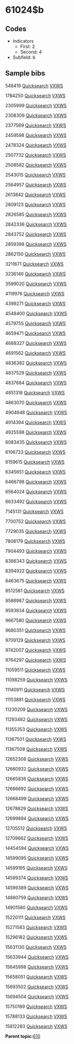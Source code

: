 # 61024$b

## Codes

-   Indicators
    -   First: 2
    -   Second: 4
-   Subfield: b

## Sample bibs

548419 [Quicksearch](https://search.library.yale.edu/catalog/548419) [VXWS](http://prodorbis.library.yale.edu:7014/vxws/GetHoldingsService?bibId=548419)

1784250 [Quicksearch](https://search.library.yale.edu/catalog/1784250) [VXWS](http://prodorbis.library.yale.edu:7014/vxws/GetHoldingsService?bibId=1784250)

2305999 [Quicksearch](https://search.library.yale.edu/catalog/2305999) [VXWS](http://prodorbis.library.yale.edu:7014/vxws/GetHoldingsService?bibId=2305999)

2308309 [Quicksearch](https://search.library.yale.edu/catalog/2308309) [VXWS](http://prodorbis.library.yale.edu:7014/vxws/GetHoldingsService?bibId=2308309)

2377569 [Quicksearch](https://search.library.yale.edu/catalog/2377569) [VXWS](http://prodorbis.library.yale.edu:7014/vxws/GetHoldingsService?bibId=2377569)

2459598 [Quicksearch](https://search.library.yale.edu/catalog/2459598) [VXWS](http://prodorbis.library.yale.edu:7014/vxws/GetHoldingsService?bibId=2459598)

2478324 [Quicksearch](https://search.library.yale.edu/catalog/2478324) [VXWS](http://prodorbis.library.yale.edu:7014/vxws/GetHoldingsService?bibId=2478324)

2507732 [Quicksearch](https://search.library.yale.edu/catalog/2507732) [VXWS](http://prodorbis.library.yale.edu:7014/vxws/GetHoldingsService?bibId=2507732)

2508582 [Quicksearch](https://search.library.yale.edu/catalog/2508582) [VXWS](http://prodorbis.library.yale.edu:7014/vxws/GetHoldingsService?bibId=2508582)

2543015 [Quicksearch](https://search.library.yale.edu/catalog/2543015) [VXWS](http://prodorbis.library.yale.edu:7014/vxws/GetHoldingsService?bibId=2543015)

2564957 [Quicksearch](https://search.library.yale.edu/catalog/2564957) [VXWS](http://prodorbis.library.yale.edu:7014/vxws/GetHoldingsService?bibId=2564957)

2613842 [Quicksearch](https://search.library.yale.edu/catalog/2613842) [VXWS](http://prodorbis.library.yale.edu:7014/vxws/GetHoldingsService?bibId=2613842)

2809123 [Quicksearch](https://search.library.yale.edu/catalog/2809123) [VXWS](http://prodorbis.library.yale.edu:7014/vxws/GetHoldingsService?bibId=2809123)

2826585 [Quicksearch](https://search.library.yale.edu/catalog/2826585) [VXWS](http://prodorbis.library.yale.edu:7014/vxws/GetHoldingsService?bibId=2826585)

2842336 [Quicksearch](https://search.library.yale.edu/catalog/2842336) [VXWS](http://prodorbis.library.yale.edu:7014/vxws/GetHoldingsService?bibId=2842336)

2843752 [Quicksearch](https://search.library.yale.edu/catalog/2843752) [VXWS](http://prodorbis.library.yale.edu:7014/vxws/GetHoldingsService?bibId=2843752)

2859398 [Quicksearch](https://search.library.yale.edu/catalog/2859398) [VXWS](http://prodorbis.library.yale.edu:7014/vxws/GetHoldingsService?bibId=2859398)

2862150 [Quicksearch](https://search.library.yale.edu/catalog/2862150) [VXWS](http://prodorbis.library.yale.edu:7014/vxws/GetHoldingsService?bibId=2862150)

3211671 [Quicksearch](https://search.library.yale.edu/catalog/3211671) [VXWS](http://prodorbis.library.yale.edu:7014/vxws/GetHoldingsService?bibId=3211671)

3236146 [Quicksearch](https://search.library.yale.edu/catalog/3236146) [VXWS](http://prodorbis.library.yale.edu:7014/vxws/GetHoldingsService?bibId=3236146)

3599020 [Quicksearch](https://search.library.yale.edu/catalog/3599020) [VXWS](http://prodorbis.library.yale.edu:7014/vxws/GetHoldingsService?bibId=3599020)

4119976 [Quicksearch](https://search.library.yale.edu/catalog/4119976) [VXWS](http://prodorbis.library.yale.edu:7014/vxws/GetHoldingsService?bibId=4119976)

4399271 [Quicksearch](https://search.library.yale.edu/catalog/4399271) [VXWS](http://prodorbis.library.yale.edu:7014/vxws/GetHoldingsService?bibId=4399271)

4548400 [Quicksearch](https://search.library.yale.edu/catalog/4548400) [VXWS](http://prodorbis.library.yale.edu:7014/vxws/GetHoldingsService?bibId=4548400)

4579755 [Quicksearch](https://search.library.yale.edu/catalog/4579755) [VXWS](http://prodorbis.library.yale.edu:7014/vxws/GetHoldingsService?bibId=4579755)

4659471 [Quicksearch](https://search.library.yale.edu/catalog/4659471) [VXWS](http://prodorbis.library.yale.edu:7014/vxws/GetHoldingsService?bibId=4659471)

4688327 [Quicksearch](https://search.library.yale.edu/catalog/4688327) [VXWS](http://prodorbis.library.yale.edu:7014/vxws/GetHoldingsService?bibId=4688327)

4691562 [Quicksearch](https://search.library.yale.edu/catalog/4691562) [VXWS](http://prodorbis.library.yale.edu:7014/vxws/GetHoldingsService?bibId=4691562)

4836382 [Quicksearch](https://search.library.yale.edu/catalog/4836382) [VXWS](http://prodorbis.library.yale.edu:7014/vxws/GetHoldingsService?bibId=4836382)

4837529 [Quicksearch](https://search.library.yale.edu/catalog/4837529) [VXWS](http://prodorbis.library.yale.edu:7014/vxws/GetHoldingsService?bibId=4837529)

4837684 [Quicksearch](https://search.library.yale.edu/catalog/4837684) [VXWS](http://prodorbis.library.yale.edu:7014/vxws/GetHoldingsService?bibId=4837684)

4851318 [Quicksearch](https://search.library.yale.edu/catalog/4851318) [VXWS](http://prodorbis.library.yale.edu:7014/vxws/GetHoldingsService?bibId=4851318)

4863070 [Quicksearch](https://search.library.yale.edu/catalog/4863070) [VXWS](http://prodorbis.library.yale.edu:7014/vxws/GetHoldingsService?bibId=4863070)

4904648 [Quicksearch](https://search.library.yale.edu/catalog/4904648) [VXWS](http://prodorbis.library.yale.edu:7014/vxws/GetHoldingsService?bibId=4904648)

4914394 [Quicksearch](https://search.library.yale.edu/catalog/4914394) [VXWS](http://prodorbis.library.yale.edu:7014/vxws/GetHoldingsService?bibId=4914394)

4925598 [Quicksearch](https://search.library.yale.edu/catalog/4925598) [VXWS](http://prodorbis.library.yale.edu:7014/vxws/GetHoldingsService?bibId=4925598)

6083435 [Quicksearch](https://search.library.yale.edu/catalog/6083435) [VXWS](http://prodorbis.library.yale.edu:7014/vxws/GetHoldingsService?bibId=6083435)

6106733 [Quicksearch](https://search.library.yale.edu/catalog/6106733) [VXWS](http://prodorbis.library.yale.edu:7014/vxws/GetHoldingsService?bibId=6106733)

6159615 [Quicksearch](https://search.library.yale.edu/catalog/6159615) [VXWS](http://prodorbis.library.yale.edu:7014/vxws/GetHoldingsService?bibId=6159615)

6345651 [Quicksearch](https://search.library.yale.edu/catalog/6345651) [VXWS](http://prodorbis.library.yale.edu:7014/vxws/GetHoldingsService?bibId=6345651)

6466798 [Quicksearch](https://search.library.yale.edu/catalog/6466798) [VXWS](http://prodorbis.library.yale.edu:7014/vxws/GetHoldingsService?bibId=6466798)

6564024 [Quicksearch](https://search.library.yale.edu/catalog/6564024) [VXWS](http://prodorbis.library.yale.edu:7014/vxws/GetHoldingsService?bibId=6564024)

6633492 [Quicksearch](https://search.library.yale.edu/catalog/6633492) [VXWS](http://prodorbis.library.yale.edu:7014/vxws/GetHoldingsService?bibId=6633492)

7145131 [Quicksearch](https://search.library.yale.edu/catalog/7145131) [VXWS](http://prodorbis.library.yale.edu:7014/vxws/GetHoldingsService?bibId=7145131)

7700752 [Quicksearch](https://search.library.yale.edu/catalog/7700752) [VXWS](http://prodorbis.library.yale.edu:7014/vxws/GetHoldingsService?bibId=7700752)

7729035 [Quicksearch](https://search.library.yale.edu/catalog/7729035) [VXWS](http://prodorbis.library.yale.edu:7014/vxws/GetHoldingsService?bibId=7729035)

7808179 [Quicksearch](https://search.library.yale.edu/catalog/7808179) [VXWS](http://prodorbis.library.yale.edu:7014/vxws/GetHoldingsService?bibId=7808179)

7904493 [Quicksearch](https://search.library.yale.edu/catalog/7904493) [VXWS](http://prodorbis.library.yale.edu:7014/vxws/GetHoldingsService?bibId=7904493)

8386343 [Quicksearch](https://search.library.yale.edu/catalog/8386343) [VXWS](http://prodorbis.library.yale.edu:7014/vxws/GetHoldingsService?bibId=8386343)

8394922 [Quicksearch](https://search.library.yale.edu/catalog/8394922) [VXWS](http://prodorbis.library.yale.edu:7014/vxws/GetHoldingsService?bibId=8394922)

8463675 [Quicksearch](https://search.library.yale.edu/catalog/8463675) [VXWS](http://prodorbis.library.yale.edu:7014/vxws/GetHoldingsService?bibId=8463675)

8512581 [Quicksearch](https://search.library.yale.edu/catalog/8512581) [VXWS](http://prodorbis.library.yale.edu:7014/vxws/GetHoldingsService?bibId=8512581)

9586987 [Quicksearch](https://search.library.yale.edu/catalog/9586987) [VXWS](http://prodorbis.library.yale.edu:7014/vxws/GetHoldingsService?bibId=9586987)

9593834 [Quicksearch](https://search.library.yale.edu/catalog/9593834) [VXWS](http://prodorbis.library.yale.edu:7014/vxws/GetHoldingsService?bibId=9593834)

9667580 [Quicksearch](https://search.library.yale.edu/catalog/9667580) [VXWS](http://prodorbis.library.yale.edu:7014/vxws/GetHoldingsService?bibId=9667580)

9680351 [Quicksearch](https://search.library.yale.edu/catalog/9680351) [VXWS](http://prodorbis.library.yale.edu:7014/vxws/GetHoldingsService?bibId=9680351)

9709129 [Quicksearch](https://search.library.yale.edu/catalog/9709129) [VXWS](http://prodorbis.library.yale.edu:7014/vxws/GetHoldingsService?bibId=9709129)

9742007 [Quicksearch](https://search.library.yale.edu/catalog/9742007) [VXWS](http://prodorbis.library.yale.edu:7014/vxws/GetHoldingsService?bibId=9742007)

9764297 [Quicksearch](https://search.library.yale.edu/catalog/9764297) [VXWS](http://prodorbis.library.yale.edu:7014/vxws/GetHoldingsService?bibId=9764297)

11059511 [Quicksearch](https://search.library.yale.edu/catalog/11059511) [VXWS](http://prodorbis.library.yale.edu:7014/vxws/GetHoldingsService?bibId=11059511)

11098259 [Quicksearch](https://search.library.yale.edu/catalog/11098259) [VXWS](http://prodorbis.library.yale.edu:7014/vxws/GetHoldingsService?bibId=11098259)

11140911 [Quicksearch](https://search.library.yale.edu/catalog/11140911) [VXWS](http://prodorbis.library.yale.edu:7014/vxws/GetHoldingsService?bibId=11140911)

11153881 [Quicksearch](https://search.library.yale.edu/catalog/11153881) [VXWS](http://prodorbis.library.yale.edu:7014/vxws/GetHoldingsService?bibId=11153881)

11230209 [Quicksearch](https://search.library.yale.edu/catalog/11230209) [VXWS](http://prodorbis.library.yale.edu:7014/vxws/GetHoldingsService?bibId=11230209)

11293482 [Quicksearch](https://search.library.yale.edu/catalog/11293482) [VXWS](http://prodorbis.library.yale.edu:7014/vxws/GetHoldingsService?bibId=11293482)

11355353 [Quicksearch](https://search.library.yale.edu/catalog/11355353) [VXWS](http://prodorbis.library.yale.edu:7014/vxws/GetHoldingsService?bibId=11355353)

11367501 [Quicksearch](https://search.library.yale.edu/catalog/11367501) [VXWS](http://prodorbis.library.yale.edu:7014/vxws/GetHoldingsService?bibId=11367501)

11367508 [Quicksearch](https://search.library.yale.edu/catalog/11367508) [VXWS](http://prodorbis.library.yale.edu:7014/vxws/GetHoldingsService?bibId=11367508)

12652308 [Quicksearch](https://search.library.yale.edu/catalog/12652308) [VXWS](http://prodorbis.library.yale.edu:7014/vxws/GetHoldingsService?bibId=12652308)

12660932 [Quicksearch](https://search.library.yale.edu/catalog/12660932) [VXWS](http://prodorbis.library.yale.edu:7014/vxws/GetHoldingsService?bibId=12660932)

12665836 [Quicksearch](https://search.library.yale.edu/catalog/12665836) [VXWS](http://prodorbis.library.yale.edu:7014/vxws/GetHoldingsService?bibId=12665836)

12666692 [Quicksearch](https://search.library.yale.edu/catalog/12666692) [VXWS](http://prodorbis.library.yale.edu:7014/vxws/GetHoldingsService?bibId=12666692)

12668499 [Quicksearch](https://search.library.yale.edu/catalog/12668499) [VXWS](http://prodorbis.library.yale.edu:7014/vxws/GetHoldingsService?bibId=12668499)

12678829 [Quicksearch](https://search.library.yale.edu/catalog/12678829) [VXWS](http://prodorbis.library.yale.edu:7014/vxws/GetHoldingsService?bibId=12678829)

12699894 [Quicksearch](https://search.library.yale.edu/catalog/12699894) [VXWS](http://prodorbis.library.yale.edu:7014/vxws/GetHoldingsService?bibId=12699894)

12705512 [Quicksearch](https://search.library.yale.edu/catalog/12705512) [VXWS](http://prodorbis.library.yale.edu:7014/vxws/GetHoldingsService?bibId=12705512)

12709662 [Quicksearch](https://search.library.yale.edu/catalog/12709662) [VXWS](http://prodorbis.library.yale.edu:7014/vxws/GetHoldingsService?bibId=12709662)

14454594 [Quicksearch](https://search.library.yale.edu/catalog/14454594) [VXWS](http://prodorbis.library.yale.edu:7014/vxws/GetHoldingsService?bibId=14454594)

14599095 [Quicksearch](https://search.library.yale.edu/catalog/14599095) [VXWS](http://prodorbis.library.yale.edu:7014/vxws/GetHoldingsService?bibId=14599095)

14599195 [Quicksearch](https://search.library.yale.edu/catalog/14599195) [VXWS](http://prodorbis.library.yale.edu:7014/vxws/GetHoldingsService?bibId=14599195)

14599374 [Quicksearch](https://search.library.yale.edu/catalog/14599374) [VXWS](http://prodorbis.library.yale.edu:7014/vxws/GetHoldingsService?bibId=14599374)

14599389 [Quicksearch](https://search.library.yale.edu/catalog/14599389) [VXWS](http://prodorbis.library.yale.edu:7014/vxws/GetHoldingsService?bibId=14599389)

14880759 [Quicksearch](https://search.library.yale.edu/catalog/14880759) [VXWS](http://prodorbis.library.yale.edu:7014/vxws/GetHoldingsService?bibId=14880759)

14901580 [Quicksearch](https://search.library.yale.edu/catalog/14901580) [VXWS](http://prodorbis.library.yale.edu:7014/vxws/GetHoldingsService?bibId=14901580)

15220111 [Quicksearch](https://search.library.yale.edu/catalog/15220111) [VXWS](http://prodorbis.library.yale.edu:7014/vxws/GetHoldingsService?bibId=15220111)

15271583 [Quicksearch](https://search.library.yale.edu/catalog/15271583) [VXWS](http://prodorbis.library.yale.edu:7014/vxws/GetHoldingsService?bibId=15271583)

15296182 [Quicksearch](https://search.library.yale.edu/catalog/15296182) [VXWS](http://prodorbis.library.yale.edu:7014/vxws/GetHoldingsService?bibId=15296182)

15631130 [Quicksearch](https://search.library.yale.edu/catalog/15631130) [VXWS](http://prodorbis.library.yale.edu:7014/vxws/GetHoldingsService?bibId=15631130)

15633944 [Quicksearch](https://search.library.yale.edu/catalog/15633944) [VXWS](http://prodorbis.library.yale.edu:7014/vxws/GetHoldingsService?bibId=15633944)

15645998 [Quicksearch](https://search.library.yale.edu/catalog/15645998) [VXWS](http://prodorbis.library.yale.edu:7014/vxws/GetHoldingsService?bibId=15645998)

15658051 [Quicksearch](https://search.library.yale.edu/catalog/15658051) [VXWS](http://prodorbis.library.yale.edu:7014/vxws/GetHoldingsService?bibId=15658051)

15693502 [Quicksearch](https://search.library.yale.edu/catalog/15693502) [VXWS](http://prodorbis.library.yale.edu:7014/vxws/GetHoldingsService?bibId=15693502)

15694504 [Quicksearch](https://search.library.yale.edu/catalog/15694504) [VXWS](http://prodorbis.library.yale.edu:7014/vxws/GetHoldingsService?bibId=15694504)

15750189 [Quicksearch](https://search.library.yale.edu/catalog/15750189) [VXWS](http://prodorbis.library.yale.edu:7014/vxws/GetHoldingsService?bibId=15750189)

15788133 [Quicksearch](https://search.library.yale.edu/catalog/15788133) [VXWS](http://prodorbis.library.yale.edu:7014/vxws/GetHoldingsService?bibId=15788133)

15812283 [Quicksearch](https://search.library.yale.edu/catalog/15812283) [VXWS](http://prodorbis.library.yale.edu:7014/vxws/GetHoldingsService?bibId=15812283)

**Parent topic:**[610](../../tags/610/610.md)

